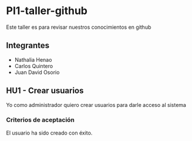 # PI1-taller-github
Este taller es para revisar nuestros conocimientos en github

## Integrantes
- Nathalia Henao
- Carlos Quintero
- Juan David Osorio

##  HU1 - Crear usuarios
Yo como administrador quiero crear usuarios para darle acceso al sistema

### Criterios de aceptación
El usuario ha sido creado con éxito.
